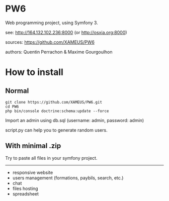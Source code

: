 # PW6
Web programming project, using Symfony 3.

see: http://164.132.102.236:8000 (or http://osxia.org:8000)

sources: https://github.com/XAMEUS/PW6

authors: Quentin Perrachon & Maxime Gourgoulhon

# How to install

## Normal

```
git clone https://github.com/XAMEUS/PW6.git
cd PW6
php bin/console doctrine:schema:update --force
```

Import an admin using db.sql (username: admin, password: admin)

script.py can help you to generate random users.

## With minimal .zip

Try to paste all files in your symfony project.

---

* responsive website
* users management (formations, paybils, search, etc.)
* chat
* files hosting
* spreadsheet

